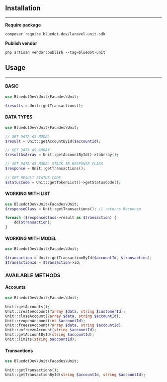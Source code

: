 ## Installation

------------------
**Require package**
```composer
composer require bluedot-dev/laravel-unit-sdk
```

**Publish vendor**
```composer
php artisan vendor:publish --tag=bluedot-unit
```

## Usage

----------------------

#### BASIC
```php
use BluedotDev\Unit\Facades\Unit;

$results = Unit::getTransactions();
```

#### DATA TYPES
```php
use BluedotDev\Unit\Facades\Unit;

// GET DATA AS MODEL
$result = Unit::getAccountById($accountId);

// GET DATA AS ARRAY
$resultAsArray = Unit::getAccountById()->toArray();

// GET DATA AS MODEL STACK IN RESPONSE CLASS
$response = Unit::getTransactions();
                    
// GET RESULT STATUS CODE
$statusCode = Unit::getTokenList()->getStatusCode();
```

#### WORKING WITH LIST
```php
use BluedotDev\Unit\Facades\Unit;
$responseClass = Unit::getTransactions(); // returns Response

foreach ($responseClass->result as $transaction) {
    dd($transaction);
}
```
#### WORKING WITH MODEL
```php
use BluedotDev\Unit\Facades\Unit;

$transaction = Unit::getTransactionById($accountId, $transaction);
$transactionId = $transaction->id;
```

### AVAILABLE METHODS

#### Accounts
```php
use BluedotDev\Unit\Facades\Unit;

Unit::getAccounts();
Unit::createAccount(?array $data, string $customerId);
Unit::closeAccount(?array $data, string $accountId);
Unit::reopenAccount(int $accountId);
Unit::freezeAccount(?array $data, string $accountId);
Unit::unfreezeAccount(string $accountId);
Unit::getAccountById(string $accountId);
Unit::limits(string $accountId);
```

#### Transactions
```php
use BluedotDev\Unit\Facades\Unit;

Unit::getTransactions();
Unit::getTransactionById(string $accountId, string $accountId);
```
